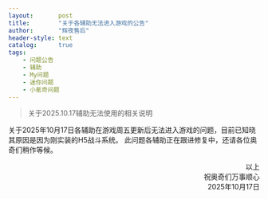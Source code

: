 ```yaml
---
layout:       post
title:        "关于各辅助无法进入游戏的公告"
author:       "辉夜售后"
header-style: text
catalog:      true
tags:
    - 问题公告
    - 辅助
    - My问题
    - 迷你问题
    - 小氪奇问题
---
```


> 关于2025.10.17辅助无法使用的相关说明

关于2025年10月17日各辅助在游戏周五更新后无法进入游戏的问题，目前已知晓其原因是因为刚实装的H5战斗系统。
此问题各辅助正在跟进修复中，还请各位奥奇们稍作等候。

<p style="text-align:right"> 
以上<br>
祝奥奇们万事顺心<br>
2025年10月17日<br>
</p>
